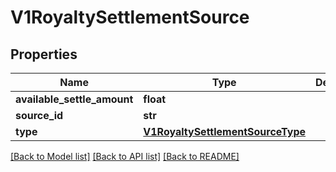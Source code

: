 # V1RoyaltySettlementSource

## Properties
Name | Type | Description | Notes
------------ | ------------- | ------------- | -------------
**available_settle_amount** | **float** |  | [optional] 
**source_id** | **str** |  | [optional] 
**type** | [**V1RoyaltySettlementSourceType**](V1RoyaltySettlementSourceType.md) |  | [optional] 

[[Back to Model list]](../README.md#documentation-for-models) [[Back to API list]](../README.md#documentation-for-api-endpoints) [[Back to README]](../README.md)


